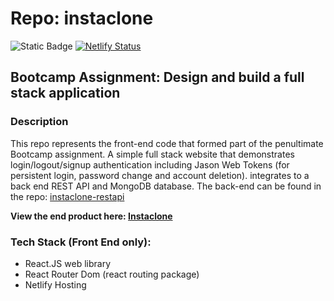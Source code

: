 # Repo: instaclone
![Static Badge](https://img.shields.io/badge/Dev_status-Complete-blue) [![Netlify Status](https://api.netlify.com/api/v1/badges/589531e5-81cc-4579-a9e6-1668be2430d4/deploy-status)](https://app.netlify.com/sites/instaclone-m34/deploys)

## **Bootcamp Assignment: Design and build a full stack application**

### Description
This repo represents the front-end code that formed part of the penultimate Bootcamp assignment. A simple full stack website that demonstrates login/logout/signup authentication including Jason Web Tokens (for persistent login, password change and account deletion). 
integrates to a back end REST API and MongoDB database. The back-end can be found in the repo: [instaclone-restapi](https://github.com/jimdavies72/instaclone-restapi)

**View the end product here: [Instaclone](https://instaclone-m34.netlify.app/)**

### Tech Stack (Front End only):

- React.JS web library
- React Router Dom (react routing package)
- Netlify Hosting
